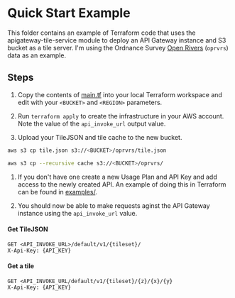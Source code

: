 # Quick Start Example

This folder contains an example of Terraform code that uses the apigateway-tile-service module to deploy an API Gateway instance and S3 bucket as a tile server. I'm using the Ordnance Survey [Open Rivers](https://www.ordnancesurvey.co.uk/business-government/products/open-map-rivers) (`oprvrs`) data as an example.

## Steps

1. Copy the contents of [main.tf]() into your local Terraform workspace and edit with your `<BUCKET>` and `<REGION>` parameters.

1. Run `terraform apply` to create the infrastructure in your AWS account. Note the value of the `api_invoke_url` output value.

1. Upload your TileJSON and tile cache to the new bucket. 

```sh
aws s3 cp tile.json s3://<BUCKET>/oprvrs/tile.json
```

```sh
aws s3 cp --recursive cache s3://<BUCKET>/oprvrs/
```

1. If you don't have one create a new Usage Plan and API Key and add access to the newly created API. An example of doing this in Terraform can be found in [examples/]().

1. You should now be able to make requests aginst the API Gateway instance using the `api_invoke_url` value.

#### **Get TileJSON**
```http
GET <API_INVOKE_URL>/default/v1/{tileset}/
X-Api-Key: {API_KEY}
```

#### **Get a tile**
```http
GET <API_INVOKE_URL/default/v1/{tileset}/{z}/{x}/{y}
X-Api-Key: {API_KEY}
```